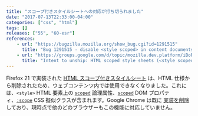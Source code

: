 ```yaml
---
title: "スコープ付きスタイルシートへの対応が打ち切られました"
date: "2017-07-13T22:33:00-04:00"
categories: ["css", "html"]
tags: []
releases: ["55", "60-esr"]
references:
    - url: "https://bugzilla.mozilla.org/show_bug.cgi?id=1291515"
      title: "Bug 1291515 - disable <style scoped> in content documents"
    - url: "https://groups.google.com/d/topic/mozilla.dev.platform/iBoROFkR9V8/discussion"
      title: "Intent to unship: HTML scoped style sheets (<style scoped>)"
---
```

Firefox 21 で実装された [HTML スコープ付きスタイルシート](https://developers.google.com/web/updates/2012/03/A-New-Experimental-Feature-style-scoped) は、HTML 仕様から削除されたため、ウェブコンテンツ内では使用できなくなりました。これには、`<style>` HTML 要素上の [`scoped`](https://developer.mozilla.org/docs/Web/HTML/Element/style#attr-scoped) 論理属性、[`scoped`](https://developer.mozilla.org/docs/Web/API/HTMLStyleElement/scoped) DOM プロパティ、[`:scope`](https://developer.mozilla.org/docs/Web/CSS/:scope) CSS 擬似クラスが含まれます。Google Chrome は既に [実装を削除](https://www.chromestatus.com/feature/5374137958662144) しており、現時点で他のどのブラウザーもこの機能に対応していません。

